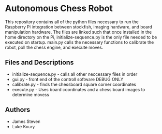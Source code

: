 # Autonomous Chess Robot
This repository contains all of the python files necessary to run the Raspberry Pi integration between stockfish, imaging hardware, and board manipulation hardware. The files are linked such that once installed in the home directory on the Pi, initialize-sequence.py is the only file needed to be executed on startup. main.py calls the necessary functions to calibrate the robot, poll the chess engine, and execute moves.

## Files and Descriptions
* initialize-sequence.py - calls all other neccessary files in order
* gui.py - front end of the controll software DEBUG ONLY
* calibrate.py - finds the chessboard square corner coordinates
* execute.py - Uses board coordinates and a chess board images to determine movess

## Authors
* James Steven
* Luke Koury
